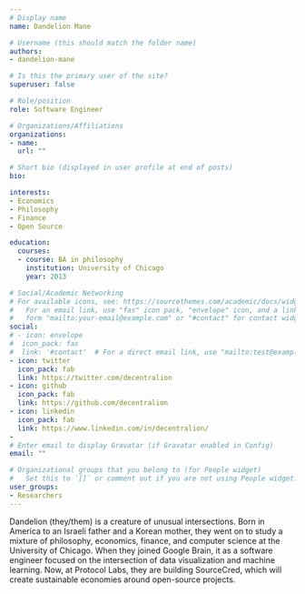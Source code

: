 ```yaml
---
# Display name
name: Dandelion Mane

# Username (this should match the folder name)
authors:
- dandelion-mane

# Is this the primary user of the site?
superuser: false

# Role/position
role: Software Engineer

# Organizations/Affiliations
organizations:
- name:
  url: ""

# Short bio (displayed in user profile at end of posts)
bio:

interests:
- Economics
- Philosophy
- Finance
- Open Source

education:
  courses:
  - course: BA in philosophy  
    institution: University of Chicago
    year: 2013

# Social/Academic Networking
# For available icons, see: https://sourcethemes.com/academic/docs/widgets/#icons
#   For an email link, use "fas" icon pack, "envelope" icon, and a link in the
#   form "mailto:your-email@example.com" or "#contact" for contact widget.
social:
# - icon: envelope
#  icon_pack: fas
#  link: '#contact'  # For a direct email link, use "mailto:test@example.org".
- icon: twitter
  icon_pack: fab
  link: https://twitter.com/decentralion
- icon: github
  icon_pack: fab
  link: https://github.com/decentralion
- icon: linkedin
  icon_pack: fab
  link: https://www.linkedin.com/in/decentralion/
-
# Enter email to display Gravatar (if Gravatar enabled in Config)
email: ""

# Organizational groups that you belong to (for People widget)
#   Set this to `[]` or comment out if you are not using People widget.  
user_groups:
- Researchers
---
```


Dandelion (they/them) is a creature of unusual intersections. Born in America to an Israeli father and a Korean mother, they went on to study a mixture of philosophy, economics, finance, and computer science at the University of Chicago. When they joined Google Brain, it as a software engineer focused on the intersection of data visualization and machine learning. Now, at Protocol Labs, they are building SourceCred, which will create sustainable economies around open-source projects.
